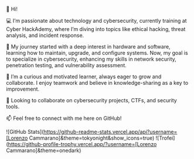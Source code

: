 👋 Hi!

💻 I’m passionate about technology and cybersecurity, currently training at Cyber HackAdemy, where I’m diving into topics like ethical hacking, threat analysis, and incident response.

🔐 My journey started with a deep interest in hardware and software, learning how to maintain, upgrade, and configure systems. Now, my goal is to specialize in cybersecurity, enhancing my skills in network security, penetration testing, and vulnerability assessment.

🌱 I’m a curious and motivated learner, always eager to grow and collaborate. I enjoy teamwork and believe in knowledge-sharing as a key to improvement.

🤝 Looking to collaborate on cybersecurity projects, CTFs, and security tools.

📫 Feel free to connect with me here on GitHub!

![GitHub Stats](https://github-readme-stats.vercel.app/api?username=[Lorenzo Cammarano]&theme=tokyonight&show_icons=true)
![Trofei](https://github-profile-trophy.vercel.app/?username=[Lorenzo Cammarano]&theme=onedark)



<!---
LorenzoCammarano/LorenzoCammarano is a ✨ special ✨ repository because its `README.md` (this file) appears on your GitHub profile.
You can click the Preview link to take a look at your changes.
--->
